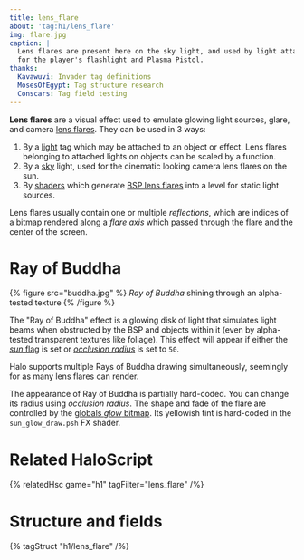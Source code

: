 ```yaml
---
title: lens_flare
about: 'tag:h1/lens_flare'
img: flare.jpg
caption: |
  Lens flares are present here on the sky light, and used by light attachments
  for the player's flashlight and Plasma Pistol.
thanks:
  Kavawuvi: Invader tag definitions
  MosesOfEgypt: Tag structure research
  Conscars: Tag field testing
---
```

**Lens flares** are a visual effect used to emulate glowing light sources, glare, and camera [lens flares][wiki-flare]. They can be used in 3 ways:

1. By a [light](~) tag which may be attached to an object or effect. Lens flares belonging to attached lights on objects can be scaled by a function.
2. By a [sky](~) light, used for the cinematic looking camera lens flares on the sun.
3. By [shaders](~shader) which generate [BSP lens flares](~scenario_structure_bsp#lens-flare-markers) into a level for static light sources.

Lens flares usually contain one or multiple _reflections_, which are indices of a bitmap rendered along a _flare axis_ which passed through the flare and the center of the screen.

# Ray of Buddha

{% figure src="buddha.jpg" %}
_Ray of Buddha_ shining through an alpha-tested texture
{% /figure %}

The "Ray of Buddha" effect is a glowing disk of light that simulates light beams when obstructed by the BSP and objects within it (even by alpha-tested transparent textures like foliage). This effect will appear if either the [_sun_ flag](#tag-field-flags-sun) is set or [_occlusion radius_](#tag-field-occlusion-radius) is set to `50`.

Halo supports multiple Rays of Buddha drawing simultaneously, seemingly for as many lens flares can render.

The appearance of Ray of Buddha is partially hard-coded. You can change its radius using _occlusion radius_. The shape and fade of the flare are controlled by the [globals _glow_ bitmap](~globals#tag-field-rasterizer-data-glow). Its yellowish tint is hard-coded in the `sun_glow_draw.psh` FX shader.

# Related HaloScript
{% relatedHsc game="h1" tagFilter="lens_flare" /%}

# Structure and fields

{% tagStruct "h1/lens_flare" /%}

[wiki-flare]: https://en.wikipedia.org/wiki/Lens_flare